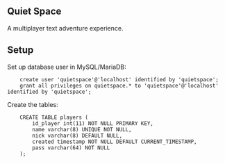 Quiet Space
-----------

A multiplayer text adventure experience.


Setup
-----

Set up database user in MySQL/MariaDB:

```
	create user 'quietspace'@'localhost' identified by 'quietspace';
	grant all privileges on quietspace.* to 'quietspace'@'localhost' identified by 'quietspace';
```

Create the tables:

```
	CREATE TABLE players (
		id_player int(11) NOT NULL PRIMARY KEY,
		name varchar(8) UNIQUE NOT NULL,
		nick varchar(8) DEFAULT NULL,
		created timestamp NOT NULL DEFAULT CURRENT_TIMESTAMP,
		pass varchar(64) NOT NULL
	);
```
